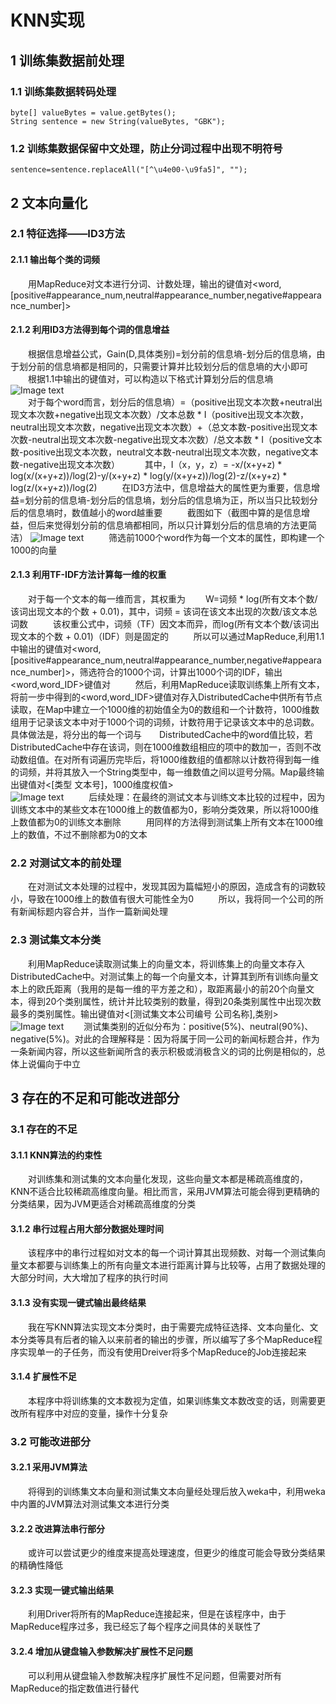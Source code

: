 # KNN实现
## 1 训练集数据前处理
### 1.1 训练集数据转码处理 
```
byte[] valueBytes = value.getBytes();
String sentence = new String(valueBytes, "GBK");
```
### 1.2 训练集数据保留中文处理，防止分词过程中出现不明符号
```
sentence=sentence.replaceAll("[^\u4e00-\u9fa5]", "");
```
## 2 文本向量化
### 2.1 特征选择——ID3方法
#### 2.1.1 输出每个类的词频
&emsp;&emsp;用MapReduce对文本进行分词、计数处理，输出的键值对<word,[positive#appearance_num,neutral#appearance_number,negative#appearance_number]>
#### 2.1.2 利用ID3方法得到每个词的信息增益
&emsp;&emsp;根据信息增益公式，Gain(D,具体类别)=划分前的信息墒-划分后的信息墒，由于划分前的信息墒都是相同的，只需要计算并比较划分后的信息墒的大小即可  
&emsp;&emsp;根据1.1中输出的键值对，可以构造以下格式计算划分后的信息墒
![Image text](https://raw.github.com/cjjloves/Homework7/master/pictures/7.JPG)  
&emsp;&emsp;对于每个word而言，划分后的信息墒）=（positive出现文本次数+neutral出现文本次数+negative出现文本次数）/文本总数 * I（positive出现文本次数，neutral出现文本次数，negative出现文本次数）+（总文本数-positive出现文本次数-neutral出现文本次数-negative出现文本次数）/总文本数 * I（positive文本数-positive出现文本次数，neutral文本数-neutral出现文本次数，negative文本数-negative出现文本次数）  
&emsp;&emsp;其中，I（x，y，z）= -x/(x+y+z) * log(x/(x+y+z))/log(2)-y/(x+y+z) * log(y/(x+y+z))/log(2)-z/(x+y+z) * log(z/(x+y+z))/log(2)  
&emsp;&emsp;在ID3方法中，信息增益大的属性更为重要，信息增益=划分前的信息墒-划分后的信息墒，划分后的信息墒为正，所以当只比较划分后的信息墒时，数值越小的word越重要  
&emsp;&emsp;截图如下（截图中算的是信息增益，但后来觉得划分前的信息墒都相同，所以只计算划分后的信息墒的方法更简洁）
![Image text](https://raw.github.com/cjjloves/Homework7/master/pictures/7.JPG)  
&emsp;&emsp;筛选前1000个word作为每一个文本的属性，即构建一个1000的向量
#### 2.1.3 利用TF-IDF方法计算每一维的权重
&emsp;&emsp;对于每一个文本的每一维而言，其权重为
&emsp;&emsp;W=词频 * log(所有文本个数/该词出现文本的个数 + 0.01)，其中，词频 = 该词在该文本出现的次数/该文本总词数  
&emsp;&emsp;该权重公式中，词频（TF）因文本而异，而log(所有文本个数/该词出现文本的个数 + 0.01)（IDF）则是固定的  
&emsp;&emsp;所以可以通过MapReduce,利用1.1中输出的键值对<word,[positive#appearance_num,neutral#appearance_number,negative#appearance_number]>，筛选符合的1000个词，计算出1000个词的IDF，输出<word,word_IDF>键值对  
&emsp;&emsp;然后，利用MapReduce读取训练集上所有文本，将前一步中得到的<word,word_IDF>键值对存入DistributedCache中供所有节点读取，在Map中建立一个1000维的初始值全为0的数组和一个计数符，1000维数组用于记录该文本中对于1000个词的词频，计数符用于记录该文本中的总词数。具体做法是，将分出的每一个词与&emsp;&emsp;DistributedCache中的word值比较，若DistributedCache中存在该词，则在1000维数组相应的项中的数加一，否则不改动数组值。在对所有词遍历完毕后，将1000维数组的值都除以计数符得到每一维的词频，并将其放入一个String类型中，每一维数值之间以逗号分隔。Map最终输出键值对<[类型  文本号]，1000维度权值>  
![Image text](https://raw.github.com/cjjloves/Homework7/master/pictures/7.JPG)  
&emsp;&emsp;后续处理：在最终的测试文本与训练文本比较的过程中，因为训练文本中的某些文本在1000维上的数值都为0，影响分类效果，所以将1000维上数值都为0的训练文本删除  
&emsp;&emsp;用同样的方法得到测试集上所有文本在1000维上的数值，不过不删除都为0的文本  
### 2.2 对测试文本的前处理
&emsp;&emsp;在对测试文本处理的过程中，发现其因为篇幅短小的原因，造成含有的词数较小，导致在1000维上的数值有很大可能性全为0  
&emsp;&emsp;所以，我将同一个公司的所有新闻标题内容合并，当作一篇新闻处理
### 2.3 测试集文本分类
&emsp;&emsp;利用MapReduce读取测试集上的向量文本，将训练集上的向量文本存入DistributedCache中。对测试集上的每一个向量文本，计算其到所有训练向量文本上的欧氏距离（我用的是每一维的平方差之和），取距离最小的前20个向量文本，得到20个类别属性，统计并比较类别的数量，得到20条类别属性中出现次数最多的类别属性。输出键值对<[测试集文本公司编号 公司名称],类别>
![Image text](https://raw.github.com/cjjloves/Homework7/master/pictures/7.JPG) 
&emsp;&emsp;测试集类别的近似分布为：positive(5%)、neutral(90%)、negative(5%)。对此的合理解释是：因为将属于同一公司的新闻标题合并，作为一条新闻内容，所以这些新闻所含的表示积极或消极含义的词的比例是相似的，总体上说偏向于中立
## 3 存在的不足和可能改进部分
### 3.1 存在的不足
#### 3.1.1 KNN算法的约束性
&emsp;&emsp;对训练集和测试集的文本向量化发现，这些向量文本都是稀疏高维度的，KNN不适合比较稀疏高维度向量。相比而言，采用JVM算法可能会得到更精确的分类结果，因为JVM更适合对稀疏高维度的分类
#### 3.1.2 串行过程占用大部分数据处理时间
&emsp;&emsp;该程序中的串行过程如对文本的每一个词计算其出现频数、对每一个测试集向量文本都要与训练集上的所有向量文本进行距离计算与比较等，占用了数据处理的大部分时间，大大增加了程序的执行时间
#### 3.1.3 没有实现一键式输出最终结果
&emsp;&emsp;我在写KNN算法实现文本分类时，由于需要完成特征选择、文本向量化、文本分类等具有后者的输入以来前者的输出的步骤，所以编写了多个MapReduce程序实现单一的子任务，而没有使用Dreiver将多个MapReduce的Job连接起来
#### 3.1.4 扩展性不足
&emsp;&emsp;本程序中将训练集的文本数视为定值，如果训练集文本数改变的话，则需要更改所有程序中对应的变量，操作十分复杂
### 3.2 可能改进部分
#### 3.2.1 采用JVM算法
&emsp;&emsp;将得到的训练集文本向量和测试集文本向量经处理后放入weka中，利用weka中内置的JVM算法对测试集文本进行分类
#### 3.2.2 改进算法串行部分
&emsp;&emsp;或许可以尝试更少的维度来提高处理速度，但更少的维度可能会导致分类结果的精确性降低
#### 3.2.3 实现一键式输出结果
&emsp;&emsp;利用Driver将所有的MapReduce连接起来，但是在该程序中，由于MapReduce程序过多，我已经忘了每个程序之间具体的关联性了
#### 3.2.4 增加从键盘输入参数解决扩展性不足问题
&emsp;&emsp;可以利用从键盘输入参数解决程序扩展性不足问题，但需要对所有MapReduce的指定数值进行替代

